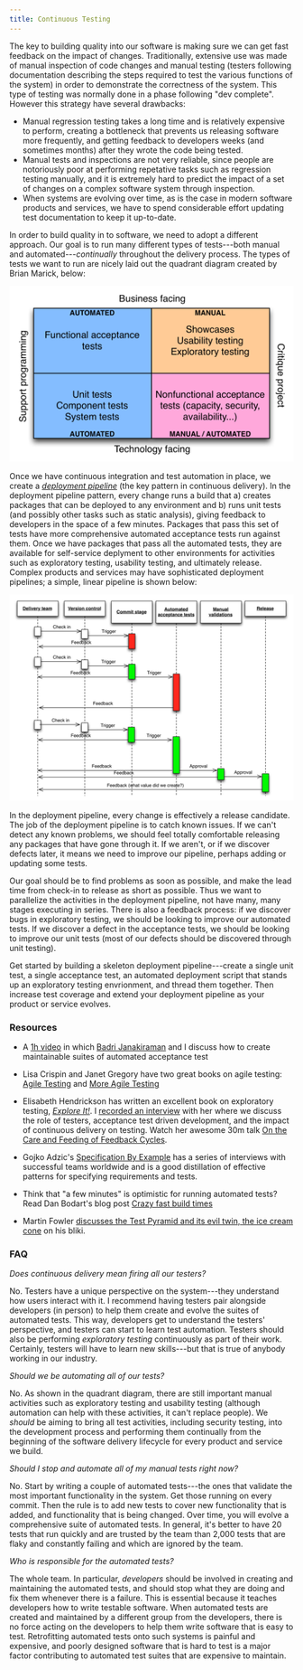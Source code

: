 ```yaml
---
title: Continuous Testing
---
```


The key to building quality into our software is making sure we can
get fast feedback on the impact of changes. Traditionally, extensive
use was made of manual inspection of code changes and manual
testing (testers following documentation describing the steps
required to test the various functions of the system) in order to
demonstrate the correctness of the system. This type of testing was
normally done in a phase following "dev complete". However this strategy
have several drawbacks:

* Manual regression testing takes a long time and is relatively expensive to perform, creating a
bottleneck that prevents us releasing software more frequently, and
getting feedback to developers weeks (and sometimes months) after they
wrote the code being tested.
* Manual tests and inspections are not very reliable, since people are notoriously poor at
  performing repetative tasks such as regression testing manually, and
  it is extremely hard to predict the impact of a set of changes on a
  complex software system through inspection.
* When systems are evolving over time, as is the case in modern
  software products and services, we have to spend considerable effort
  updating test documentation to keep it up-to-date.

In order to build quality in to software, we need to adopt a different
approach. Our goal is to run many different types of tests---both
manual and automated---_continually_ throughout the delivery process. The types of tests we
want to run are nicely laid out the quadrant diagram created by Brian
Marick, below:

<img src="/images/test-quadrant.png" />

Once we have continuous integration and test automation in place, we
create a [_deployment pipeline_](/implementing/patterns/#the-deployment-pipeline) (the key pattern in continuous
delivery). In the deployment pipeline pattern, every change runs a
build that a) creates packages that can be deployed to any environment
and b) runs unit tests (and possibly other tasks such as static
analysis), giving feedback to developers in the space of a few
minutes. Packages that pass this set of tests have more comprehensive automated acceptance tests
run against them. Once we have packages that pass all the automated
tests, they are available for self-service deplyment to other
environments for activities such as exploratory testing, usability
testing, and ultimately release. Complex products and services may
have sophisticated deployment pipelines; a simple, linear pipeline is
shown below:

<img src="/images/pipeline-sequence.png" />

In the deployment pipeline, every change is effectively a release
candidate. The job of the deployment pipeline is to catch known
issues. If we can't detect any known problems, we should feel totally
comfortable releasing any packages that have gone through it. If we
aren't, or if we discover defects later, it means we need to improve
our pipeline, perhaps adding or updating some tests.

Our goal should be to find problems as soon as possible, and make the
lead time from check-in to release as short as possible. Thus we want
to parallelize the activities in the deployment pipeline, not have
many, many stages executing in series. There is also a feedback
process: if we discover bugs in exploratory testing, we should be
looking to improve our automated tests. If we discover a defect in the
acceptance tests, we should be looking to improve our unit tests (most
of our defects should be discovered through unit testing).

Get started by building a skeleton deployment pipeline---create a
single unit test, a single acceptance test, an automated deployment
script that stands up an exploratory testing envrionment, and thread
them together. Then increase test coverage and extend your deployment
pipeline as your product or service evolves.

### Resources ###

* A [1h video](https://www.youtube.com/watch?v=X9ap-zH0Gkc) in which [Badri Janakiraman](https://twitter.com/badrij) and I discuss how to create maintainable suites of automated acceptance test

* Lisa Crispin and Janet Gregory have two great books on agile
  testing:
  [Agile Testing](http://www.amazon.com/dp/0321534468?tag=contindelive-20)
  and [More Agile Testing](http://www.amazon.com/dp/0321967054?tag=contindelive-20)

* Elisabeth Hendrickson has written an excellent book on exploratory testing,
[_Explore It!_](http://www.amazon.com/dp/1937785025?tag=contindelive-20). I
[recorded an interview](/2012/10/elisabeth-hendrickson-discusses-agile-testing/)
with her where we discuss the role of testers, acceptance test driven
development, and the impact of continuous delivery on testing. Watch
her awesome 30m talk [On the Care and Feeding of Feedback Cycles](https://www.youtube.com/watch?v=91nAd6sLamI).

* Gojko Adzic's
  [Specification By Example](http://www.amazon.com/dp/1617290084?tag=contindelive-20)
  has a series of interviews with successful teams worldwide and is a
  good distillation of effective patterns for specifying requirements
  and tests.

* Think that "a few minutes" is optimistic for running automated
  tests? Read Dan Bodart's blog post [Crazy fast build times](http://dan.bodar.com/2012/02/28/crazy-fast-build-times-or-when-10-seconds-starts-to-make-you-nervous/)

* Martin Fowler
  [discusses the Test Pyramid and its evil twin, the ice cream cone](http://martinfowler.com/bliki/TestPyramid.html)
  on his bliki.

### FAQ ###

*Does continuous delivery mean firing all our testers?*

No. Testers have a unique perspective on the system---they
understand how users interact with it. I recommend having testers pair alongside developers (in person) to help them create and evolve the
suites of automated tests. This way, developers get to understand the
testers' perspective, and testers can start to learn test
automation. Testers should also be performing _exploratory
testing_ continuously as part of their work. Certainly, testers will have to learn new
skills---but that is true of anybody working in our industry.

*Should we be automating all of our tests?*

No. As shown in the quadrant diagram, there are still important manual
activities such as exploratory testing and usability testing (although
automation can help with these activities, it can't replace
people). We _should_ be aiming to bring all test activities, including
security testing, into the development process and performing them
continually from the beginning of the software delivery lifecycle for
every product and service we build.

*Should I stop and automate all of my manual tests right now?*

No. Start by writing a couple of automated tests---the ones that
validate the most important functionality in the system. Get those
running on every commit. Then the rule is to add new tests to cover
new functionality that is added, and functionality that is being
changed. Over time, you will evolve a comprehensive suite of automated
tests. In general, it's better to have 20 tests that run quickly and
are trusted by the team than 2,000 tests that are flaky and constantly
failing and which are ignored by the team.

*Who is responsible for the automated tests?*

The whole team. In particular, _developers_ should be involved in
creating and maintaining the automated tests, and should stop what
they are doing and fix them whenever there is a failure. This is
essential because it teaches developers how to write testable
software. When automated tests are created and maintained by a
different group from the developers, there is no force acting on the
developers to help them write software that is easy to
test. Retrofitting automated tests onto such systems is painful and
expensive, and poorly designed software that is hard to test is a
major factor contributing to automated test suites that are expensive
to maintain.
